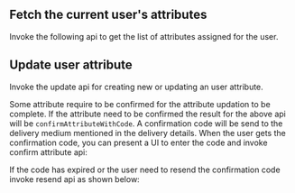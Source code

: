## Fetch the current user's attributes

Invoke the following api to get the list of attributes assigned for the user.

<inline-fragment platform="ios" src="~/lib/auth/fragments/ios/user_attributes/10_fetch_attributes.md"></inline-fragment>

## Update user attribute

Invoke the update api for creating new or updating an user attribute. 

<inline-fragment platform="ios" src="~/lib/auth/fragments/ios/user_attributes/20_update_user_attribute.md"></inline-fragment>

Some attribute require to be confirmed for the attribute updation to be complete. If the attribute need to be confirmed the result for the above api will be `confirmAttributeWithCode`. A confirmation code will be send to the delivery medium mentioned in the delivery details.
When the user gets the confirmation code,  you can present a UI to enter the code and invoke confirm attribute api:

<inline-fragment platform="ios" src="~/lib/auth/fragments/ios/user_attributes/30_confirm_attribute.md"></inline-fragment>

If the code has expired or the user need to resend the confirmation code invoke resend api as shown below:

<inline-fragment platform="ios" src="~/lib/auth/fragments/ios/user_attributes/40_resend_code.md"></inline-fragment>